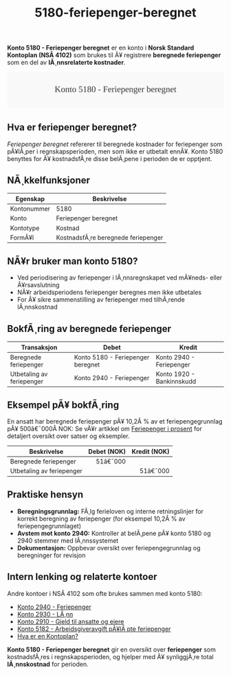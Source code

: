 ﻿---
title: "5180-feriepenger-beregnet"
meta_title: "5180-feriepenger-beregnet"
meta_description: '**Konto 5180 - Feriepenger beregnet** er en konto i **Norsk Standard Kontoplan (NSÂ 4102)** som brukes til Ã¥ registrere **beregnede feriepenger** som en del av...'
slug: 5180-feriepenger-beregnet
type: blog
layout: pages/single
---

**Konto 5180 - Feriepenger beregnet** er en konto i **Norsk Standard Kontoplan (NSÂ 4102)** som brukes til Ã¥ registrere **beregnede feriepenger** som en del av **lÃ¸nnsrelaterte kostnader**.

![Illustrasjon av konto 5180 Feriepenger beregnet](5180-feriepenger-beregnet-image.svg)

## Hva er feriepenger beregnet?

*Feriepenger beregnet* refererer til beregnede kostnader for feriepenger som pÃ¥lÃ¸per i regnskapsperioden, men som ikke er utbetalt ennÃ¥. Konto 5180 benyttes for Ã¥ kostnadsfÃ¸re disse belÃ¸pene i perioden de er opptjent.

## NÃ¸kkelfunksjoner

| Egenskap      | Beskrivelse                                 |
|---------------|---------------------------------------------|
| Kontonummer   | 5180                                        |
| Konto         | Feriepenger beregnet                        |
| Kontotype     | Kostnad                                     |
| FormÃ¥l        | KostnadsfÃ¸re beregnede feriepenger          |

## NÃ¥r bruker man konto 5180?

* Ved periodisering av feriepenger i lÃ¸nnsregnskapet ved mÃ¥neds- eller Ã¥rsavslutning
* NÃ¥r arbeidsperiodens feriepenger beregnes men ikke utbetales
* For Ã¥ sikre sammenstilling av feriepenger med tilhÃ¸rende lÃ¸nnskostnad

## BokfÃ¸ring av beregnede feriepenger

| Transaksjon                   | Debet                              | Kredit                   |
|-------------------------------|------------------------------------|--------------------------|
| Beregnede feriepenger         | Konto 5180 - Feriepenger beregnet | Konto 2940 - Feriepenger |
| Utbetaling av feriepenger     | Konto 2940 - Feriepenger           | Konto 1920 - Bankinnskudd |

## Eksempel pÃ¥ bokfÃ¸ring


En ansatt har beregnede feriepenger pÃ¥ 10,2Â % av et feriepengegrunnlag pÃ¥ 500â€¯000Â NOK:
Se vÃ¥r artikkel om [Feriepenger i prosent](/blogs/regnskap/feriepenger-i-prosent "Feriepenger i prosent - Satser, Beregning og Eksempler") for detaljert oversikt over satser og eksempler.

| Beskrivelse                   | Debet (NOK) | Kredit (NOK) |
|-------------------------------|------------:|-------------:|
| Beregnede feriepenger         |      51â€¯000 |              |
| Utbetaling av feriepenger     |             |      51â€¯000 |

## Praktiske hensyn

* **Beregningsgrunnlag:** FÃ¸lg ferieloven og interne retningslinjer for korrekt beregning av feriepenger (for eksempel 10,2Â % av feriepengegrunnlaget)
* **Avstem mot konto 2940:** Kontroller at belÃ¸pene pÃ¥ konto 5180 og 2940 stemmer med lÃ¸nnssystemet
* **Dokumentasjon:** Oppbevar oversikt over feriepengegrunnlag og beregninger for revisjon

## Intern lenking og relaterte kontoer

Andre kontoer i NSÂ 4102 som ofte brukes sammen med konto 5180:

* [Konto 2940 - Feriepenger](/blogs/kontoplan/2940-feriepenger "Konto 2940 - Feriepenger")
* [Konto 2930 - LÃ¸nn](/blogs/kontoplan/2930-lonn "Konto 2930 - LÃ¸nn")
* [Konto 2910 - Gjeld til ansatte og eiere](/blogs/kontoplan/2910-gjeld-til-ansatte-og-eiere "Konto 2910 - Gjeld til ansatte og eiere")
* [Konto 5182 - Arbeidsgiveravgift pÃ¥lÃ¸pte feriepenger](/blogs/kontoplan/5182-arbeidsgiveravgift-palopte-feriepenger "Konto 5182 - Arbeidsgiveravgift pÃ¥lÃ¸pte feriepenger")
* [Hva er en Kontoplan?](/blogs/regnskap/hva-er-kontoplan "Hva er en Kontoplan? Komplett Guide til Kontoplaner i Norsk Regnskap")

**Konto 5180 - Feriepenger beregnet** gir en oversikt over **feriepenger** som kostnadsfÃ¸res i regnskapsperioden, og hjelper med Ã¥ synliggjÃ¸re total **lÃ¸nnskostnad** for perioden.
